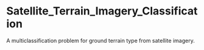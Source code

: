 # Satellite_Terrain_Imagery_Classification
A multiclassification problem for ground terrain type from satellite imagery.
